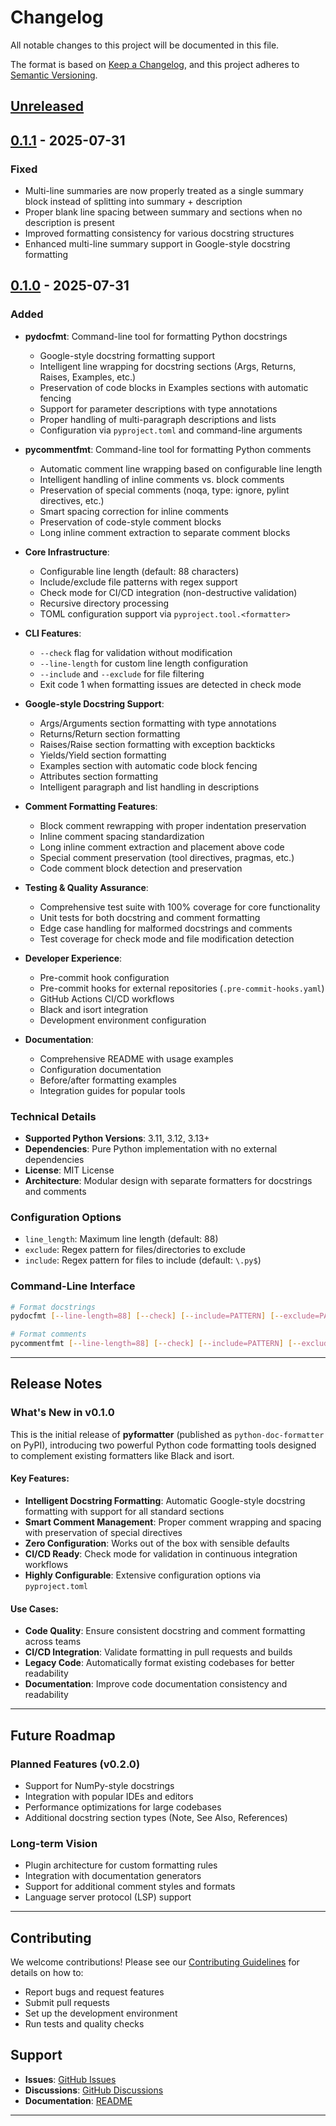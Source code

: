 # Changelog

All notable changes to this project will be documented in this file.

The format is based on [Keep a Changelog](https://keepachangelog.com/en/1.0.0/),
and this project adheres to [Semantic Versioning](https://semver.org/spec/v2.0.0.html).

## [Unreleased]

## [0.1.1] - 2025-07-31

### Fixed
- Multi-line summaries are now properly treated as a single summary block instead of splitting into summary + description
- Proper blank line spacing between summary and sections when no description is present
- Improved formatting consistency for various docstring structures
- Enhanced multi-line summary support in Google-style docstring formatting

## [0.1.0] - 2025-07-31

### Added
- **pydocfmt**: Command-line tool for formatting Python docstrings
  - Google-style docstring formatting support
  - Intelligent line wrapping for docstring sections (Args, Returns, Raises, Examples, etc.)
  - Preservation of code blocks in Examples sections with automatic fencing
  - Support for parameter descriptions with type annotations
  - Proper handling of multi-paragraph descriptions and lists
  - Configuration via `pyproject.toml` and command-line arguments

- **pycommentfmt**: Command-line tool for formatting Python comments
  - Automatic comment line wrapping based on configurable line length
  - Intelligent handling of inline comments vs. block comments
  - Preservation of special comments (noqa, type: ignore, pylint directives, etc.)
  - Smart spacing correction for inline comments
  - Preservation of code-style comment blocks
  - Long inline comment extraction to separate comment blocks

- **Core Infrastructure**:
  - Configurable line length (default: 88 characters)
  - Include/exclude file patterns with regex support
  - Check mode for CI/CD integration (non-destructive validation)
  - Recursive directory processing
  - TOML configuration support via `pyproject.tool.<formatter>`

- **CLI Features**:
  - `--check` flag for validation without modification
  - `--line-length` for custom line length configuration
  - `--include` and `--exclude` for file filtering
  - Exit code 1 when formatting issues are detected in check mode

- **Google-style Docstring Support**:
  - Args/Arguments section formatting with type annotations
  - Returns/Return section formatting
  - Raises/Raise section formatting with exception backticks
  - Yields/Yield section formatting
  - Examples section with automatic code block fencing
  - Attributes section formatting
  - Intelligent paragraph and list handling in descriptions

- **Comment Formatting Features**:
  - Block comment rewrapping with proper indentation preservation
  - Inline comment spacing standardization
  - Long inline comment extraction and placement above code
  - Special comment preservation (tool directives, pragmas, etc.)
  - Code comment block detection and preservation

- **Testing & Quality Assurance**:
  - Comprehensive test suite with 100% coverage for core functionality
  - Unit tests for both docstring and comment formatting
  - Edge case handling for malformed docstrings and comments
  - Test coverage for check mode and file modification detection

- **Developer Experience**:
  - Pre-commit hook configuration
  - Pre-commit hooks for external repositories (`.pre-commit-hooks.yaml`)
  - GitHub Actions CI/CD workflows
  - Black and isort integration
  - Development environment configuration

- **Documentation**:
  - Comprehensive README with usage examples
  - Configuration documentation
  - Before/after formatting examples
  - Integration guides for popular tools

### Technical Details
- **Supported Python Versions**: 3.11, 3.12, 3.13+
- **Dependencies**: Pure Python implementation with no external dependencies
- **License**: MIT License
- **Architecture**: Modular design with separate formatters for docstrings and comments

### Configuration Options
- `line_length`: Maximum line length (default: 88)
- `exclude`: Regex pattern for files/directories to exclude
- `include`: Regex pattern for files to include (default: `\.py$`)

### Command-Line Interface
```bash
# Format docstrings
pydocfmt [--line-length=88] [--check] [--include=PATTERN] [--exclude=PATTERN] FILES...

# Format comments
pycommentfmt [--line-length=88] [--check] [--include=PATTERN] [--exclude=PATTERN] FILES...
```

---

## Release Notes

### What's New in v0.1.0

This is the initial release of **pyformatter** (published as `python-doc-formatter` on PyPI), introducing two powerful Python code formatting tools designed to complement existing formatters like Black and isort.

#### Key Features:
- **Intelligent Docstring Formatting**: Automatic Google-style docstring formatting with support for all standard sections
- **Smart Comment Management**: Proper comment wrapping and spacing with preservation of special directives
- **Zero Configuration**: Works out of the box with sensible defaults
- **CI/CD Ready**: Check mode for validation in continuous integration workflows
- **Highly Configurable**: Extensive configuration options via `pyproject.toml`

#### Use Cases:
- **Code Quality**: Ensure consistent docstring and comment formatting across teams
- **CI/CD Integration**: Validate formatting in pull requests and builds
- **Legacy Code**: Automatically format existing codebases for better readability
- **Documentation**: Improve code documentation consistency and readability

---

## Future Roadmap

### Planned Features (v0.2.0)
- Support for NumPy-style docstrings
- Integration with popular IDEs and editors
- Performance optimizations for large codebases
- Additional docstring section types (Note, See Also, References)

### Long-term Vision
- Plugin architecture for custom formatting rules
- Integration with documentation generators
- Support for additional comment styles and formats
- Language server protocol (LSP) support

---

## Contributing

We welcome contributions! Please see our [Contributing Guidelines](CONTRIBUTING.md) for details on how to:
- Report bugs and request features
- Submit pull requests
- Set up the development environment
- Run tests and quality checks

## Support

- **Issues**: [GitHub Issues](https://github.com/RikGhosh487/pyformatter/issues)
- **Discussions**: [GitHub Discussions](https://github.com/RikGhosh487/pyformatter/discussions)
- **Documentation**: [README](README.md)

---

[Unreleased]: https://github.com/RikGhosh487/pyformatter/compare/v0.1.1...HEAD
[0.1.1]: https://github.com/RikGhosh487/pyformatter/compare/v0.1.0...v0.1.1
[0.1.0]: https://github.com/RikGhosh487/pyformatter/releases/tag/v0.1.0
